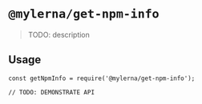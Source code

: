 # `@mylerna/get-npm-info`

> TODO: description

## Usage

```
const getNpmInfo = require('@mylerna/get-npm-info');

// TODO: DEMONSTRATE API
```
